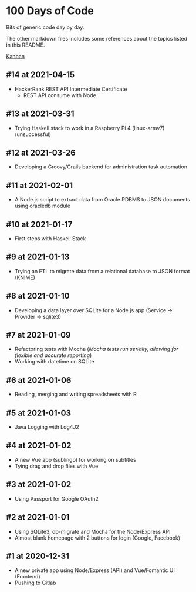# 100 Days of Code

Bits of generic code day by day.

The other markdown files includes some references about the topics listed in this README.

[Kanban](https://github.com/users/pinei/projects/1)

## #14 at 2021-04-15

- HackerRank REST API Intermediate Certificate
  - REST API consume with Node

## #13 at 2021-03-31

- Trying Haskell stack to work in a Raspberry Pi 4 (linux-armv7) (unsuccessful)

## #12 at 2021-03-26

- Developing a Groovy/Grails backend for administration task automation

## #11 at 2021-02-01

- A Node.js script to extract data from Oracle RDBMS to JSON documents using oracledb module

## #10 at 2021-01-17

- First steps with Haskell Stack

## #9 at 2021-01-13

- Trying an ETL to migrate data from a relational database to JSON format (KNIME)

## #8 at 2021-01-10

- Developing a data layer over SQLite for a Node.js app (Service -> Provider -> sqlite3)

## #7 at 2021-01-09

- Refactoring tests with Mocha (_Mocha tests run serially, allowing for flexible and accurate reporting_)
- Working with datetime on SQLite

## #6 at 2021-01-06

- Reading, merging and writing spreadsheets with R

## #5 at 2021-01-03

- Java Logging with Log4J2

## #4 at 2021-01-02

- A new Vue app (sublingo) for working on subtitles
- Tying drag and drop files with Vue

## #3 at 2021-01-02

- Using Passport for Google OAuth2

## #2 at 2021-01-01

- Using SQLite3, db-migrate and Mocha for the Node/Express API
- Almost blank homepage with 2 buttons for login (Google, Facebook)

## #1 at 2020-12-31

- A new private app using Node/Express (API) and Vue/Fomantic UI (Frontend)
- Pushing to Gitlab
